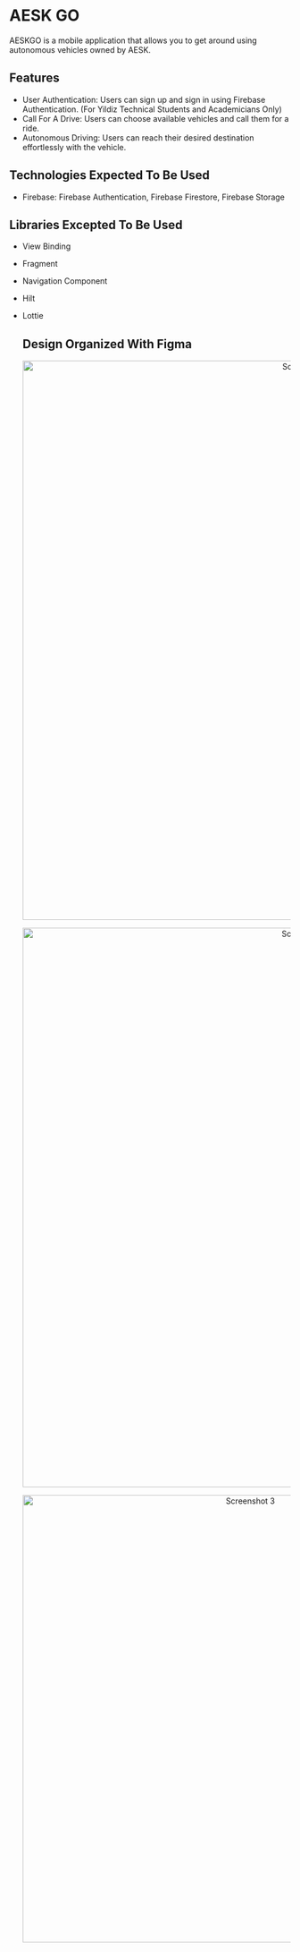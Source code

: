 # AESK GO 
AESKGO is a mobile application that allows you to get around using autonomous vehicles owned by AESK.

## Features

- User Authentication: Users can sign up and sign in using Firebase Authentication. (For Yildiz Technical Students and Academicians Only)
- Call For A Drive: Users can choose available vehicles and call them for a ride.
- Autonomous Driving: Users can reach their desired destination effortlessly with the vehicle.

## Technologies Expected To Be Used

- Firebase:  Firebase Authentication, Firebase Firestore, Firebase Storage

## Libraries Excepted To Be Used

- View Binding
- Fragment
- Navigation Component
- Hilt
- Lottie

  ## Design Organized With Figma
  <p align="center">
  <img src="https://i.imgur.com/mp2dfs5.png" alt="Screenshot 1" width="1000"  />
  </p>
    <p align="center">
  <img src="https://i.imgur.com/Dl8Rulh.png" alt="Screenshot 2" width="1000"  />
   </p>
    <p align="center">
  <img src="https://i.imgur.com/hXf1Bfx.png" alt="Screenshot 3" width="800" />
   </p>

  
